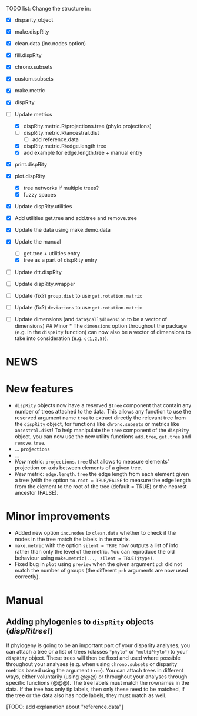 TODO list:
Change the structure in:
 - [x] disparity_object
 - [x] make.dispRity
 - [x] clean.data (inc.nodes option)
 - [x] fill.dispRity 
 - [x] chrono.subsets
 - [x] custom.subsets
 - [x] make.metric
 - [x] dispRity
 - [ ] Update metrics
    - [x] dispRity.metric.R/projections.tree (phylo.projections)
    - [ ] dispRity.metric.R/ancestral.dist
        - [ ] add reference.data
    - [x] dispRity.metric.R/edge.length.tree 
    - [x] add example for edge.length.tree + manual entry
 - [x] print.dispRity
 - [x] plot.dispRity 
    - [x] tree networks if multiple trees?
    - [x] fuzzy spaces
 - [x] Update dispRity.utilities
 - [x] Add utilities get.tree and add.tree and remove.tree
 - [x] Update the data using make.demo.data
 - [x] Update the manual
    - [ ] get.tree + utilities entry
    - [x] tree as a part of dispRity entry
 - [ ] Update dtt.dispRity
 - [ ] Update dispRity.wrapper

 - [ ] Update (fix?) `group.dist` to use `get.rotation.matrix`
 - [ ] Update (fix?) `deviations` to use `get.rotation.matrix`

 - [ ] Update dimensions (and `data$call$dimension` to be a vector of dimensions)
        ## Minor
        * The `dimensions` option throughout the package (e.g. in the `dispRity` function) can now also be a vector of dimensions to take into consideration (e.g. `c(1,2,5)`).

# NEWS

# New features
 * `dispRity` objects now have a reserved `$tree` component that contain any number of trees attached to the data. This allows any function to use the reserved argument name `tree` to extract directly the relevant tree from the `dispRity` object, for functions like `chrono.subsets` or metrics like `ancestral.dist`! To help manipulate the `tree` component of the `dispRity` object, you can now use the new utility functions `add.tree`, `get.tree` and `remove.tree`.
 * ... `projections`
 * ... 
 * *New* metric: `projections.tree` that allows to measure elements' projection on axis between elements of a given tree.
 * *New* metric: `edge.length.tree` the edge length from each element given a tree (with the option `to.root = TRUE/FALSE` to measure the edge length from the element to the root of the tree (default = TRUE) or the nearest ancestor (FALSE).


# Minor improvements
 * Added new option `inc.nodes` to `clean.data` whether to check if the nodes in the tree match the labels in the matrix.
 * `make.metric` with the option `silent = TRUE` now outputs a list of info rather than only the level of the metric. You can reproduce the old behaviour using `make.metric(..., silent = TRUE)$type)`.
 * Fixed bug in `plot` using `preview` when the given argument `pch` did not match the number of groups (the different `pch` arguments are now used correctly).






# Manual

## Adding phylogenies to `dispRity` objects (*dispRitree!*)

If phylogeny is going to be an important part of your disparity analyses, you can attach a tree or a list of trees (classes `"phylo"` or `"multiPhylo"`) to your `dispRity` object.
These trees will then be fixed and used where possible throughout your analyses (e.g. when using `chrono.subsets` or disparity metrics based using the argument `tree`).
You can attach trees in different ways, either voluntarily (using @@@) or throughout your analyses through specific functions (@@@).
The tree labels must match the rownames in the data. If the tree has only tip labels, then only these need to be matched, if the tree or the data also has node labels, they must match as well.

[TODO: add explanation about "reference.data"]
